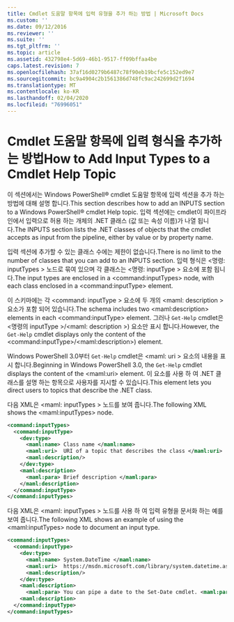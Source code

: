 ```yaml
---
title: Cmdlet 도움말 항목에 입력 유형을 추가 하는 방법 | Microsoft Docs
ms.custom: ''
ms.date: 09/12/2016
ms.reviewer: ''
ms.suite: ''
ms.tgt_pltfrm: ''
ms.topic: article
ms.assetid: 432798e4-5d69-46b1-9517-ff09bffaa4be
caps.latest.revision: 7
ms.openlocfilehash: 37af16d0279b6487c78f90eb19bcfe5c152ed9e7
ms.sourcegitcommit: bc9a4904c2b1561386d748fc9ac242699d2f1694
ms.translationtype: MT
ms.contentlocale: ko-KR
ms.lasthandoff: 02/04/2020
ms.locfileid: "76996051"
---
```

# <a name="how-to-add-input-types-to-a-cmdlet-help-topic"></a><span data-ttu-id="8cd17-102">Cmdlet 도움말 항목에 입력 형식을 추가하는 방법</span><span class="sxs-lookup"><span data-stu-id="8cd17-102">How to Add Input Types to a Cmdlet Help Topic</span></span>

<span data-ttu-id="8cd17-103">이 섹션에서는 Windows PowerShell® cmdlet 도움말 항목에 입력 섹션을 추가 하는 방법에 대해 설명 합니다.</span><span class="sxs-lookup"><span data-stu-id="8cd17-103">This section describes how to add an INPUTS section to a Windows PowerShell® cmdlet Help topic.</span></span> <span data-ttu-id="8cd17-104">입력 섹션에는 cmdlet이 파이프라인에서 입력으로 허용 하는 개체의 .NET 클래스 (값 또는 속성 이름)가 나열 됩니다.</span><span class="sxs-lookup"><span data-stu-id="8cd17-104">The INPUTS section lists the .NET classes of objects that the cmdlet accepts as input from the pipeline, either by value or by property name.</span></span>

<span data-ttu-id="8cd17-105">입력 섹션에 추가할 수 있는 클래스 수에는 제한이 없습니다.</span><span class="sxs-lookup"><span data-stu-id="8cd17-105">There is no limit to the number of classes that you can add to an INPUTS section.</span></span> <span data-ttu-id="8cd17-106">입력 형식은 \<명령: inputTypes > 노드로 묶여 있으며 각 클래스는 \<명령: inputType > 요소에 포함 됩니다.</span><span class="sxs-lookup"><span data-stu-id="8cd17-106">The input types are enclosed in a \<command:inputTypes> node, with each class enclosed in a  \<command:inputType> element.</span></span>

<span data-ttu-id="8cd17-107">이 스키마에는 각 \<command: inputType > 요소에 두 개의 \<maml: description > 요소가 포함 되어 있습니다.</span><span class="sxs-lookup"><span data-stu-id="8cd17-107">The schema includes two \<maml:description> elements in each \<command:inputType> element.</span></span> <span data-ttu-id="8cd17-108">그러나 `Get-Help` cmdlet은 \<명령의 inputType >/\<maml: description >) 요소만 표시 합니다.</span><span class="sxs-lookup"><span data-stu-id="8cd17-108">However, the `Get-Help` cmdlet displays only the content of the \<command:inputType>/\<maml:description>) element.</span></span>

<span data-ttu-id="8cd17-109">Windows PowerShell 3.0부터 `Get-Help` cmdlet은 \<maml: uri > 요소의 내용을 표시 합니다.</span><span class="sxs-lookup"><span data-stu-id="8cd17-109">Beginning in Windows PowerShell 3.0, the `Get-Help` cmdlet displays the content of the \<maml:uri> element.</span></span> <span data-ttu-id="8cd17-110">이 요소를 사용 하 여 .NET 클래스를 설명 하는 항목으로 사용자를 지시할 수 있습니다.</span><span class="sxs-lookup"><span data-stu-id="8cd17-110">This element lets you direct users to topics that describe the .NET class.</span></span>

<span data-ttu-id="8cd17-111">다음 XML은 \<maml: inputTypes > 노드를 보여 줍니다.</span><span class="sxs-lookup"><span data-stu-id="8cd17-111">The following XML shows the \<maml:inputTypes> node.</span></span>

```xml
<command:inputTypes>
  <command:inputType>
    <dev:type>
      <maml:name> Class name </maml:name>
      <maml:uri>  URI of a topic that describes the class </maml:uri>
      <maml:description/>
    </dev:type>
    <maml:description>
      <maml:para> Brief description </maml:para>
    </maml:description>
  </command:inputType>
</command:inputTypes>
```

<span data-ttu-id="8cd17-112">다음 XML은 \<maml: inputTypes > 노드를 사용 하 여 입력 유형을 문서화 하는 예를 보여 줍니다.</span><span class="sxs-lookup"><span data-stu-id="8cd17-112">The following XML shows an example of using the \<maml:inputTypes> node to document an input type.</span></span>

```xml
<command:inputTypes>
  <command:inputType>
    <dev:type>
      <maml:name> System.DateTime </maml:name>
      <maml:uri>  https://msdn.microsoft.com/library/system.datetime.aspx </maml:uri>
      <maml:description/>
    </dev:type>
    <maml:description>
      <maml:para> You can pipe a date to the Set-Date cmdlet. <maml:para>
    <maml:description>
  </command:inputType>
</command:inputTypes>
```